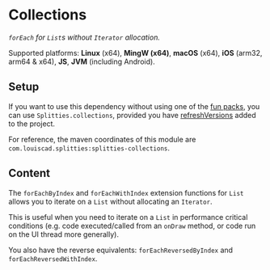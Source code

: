 # Collections

*`forEach` for `List`s without `Iterator` allocation.*

Supported platforms: **Linux** (x64), **MingW (x64)**, **macOS** (x64), **iOS** (arm32, arm64 & x64), **JS**, **JVM** (including Android).

## Setup

If you want to use this dependency without using one of the [fun packs](../../README.md#download),
you can use `Splitties.collections`, provided you have [refreshVersions](https://github.com/jmfayard/refreshVersions) added to the project.

For reference, the maven coordinates of this module are `com.louiscad.splitties:splitties-collections`.

## Content

The `forEachByIndex` and `forEachWithIndex` extension functions for `List`
allows you to iterate on a `List` without allocating an `Iterator`.

This is useful when you need to iterate on a `List` in performance critical
conditions (e.g. code executed/called from an `onDraw` method, or code run
on the UI thread more generally).

You also have the reverse equivalents: `forEachReversedByIndex` and
`forEachReversedWithIndex`.
